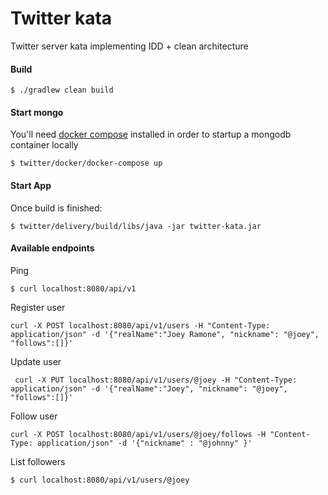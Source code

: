 
# Twitter kata
Twitter server kata implementing IDD + clean architecture

#### Build

    $ ./gradlew clean build
    
#### Start mongo
You'll need [docker compose](https://docs.docker.com/compose/install/) installed in order to startup a mongodb container locally
    
    $ twitter/docker/docker-compose up

#### Start App
Once build is finished:
    
    $ twitter/delivery/build/libs/java -jar twitter-kata.jar
    
#### Available endpoints

Ping

    $ curl localhost:8080/api/v1
    

Register user       
    
    curl -X POST localhost:8080/api/v1/users -H "Content-Type: application/json" -d '{"realName":"Joey Ramone", "nickname": "@joey", "follows":[]}'

Update user         
     
     curl -X PUT localhost:8080/api/v1/users/@joey -H "Content-Type: application/json" -d '{"realName":"Joey", "nickname": "@joey", "follows":[]}'

     
Follow user

    curl -X POST localhost:8080/api/v1/users/@joey/follows -H "Content-Type: application/json" -d '{"nickname" : "@johnny" }'

List followers
    
    $ curl localhost:8080/api/v1/users/@joey        
